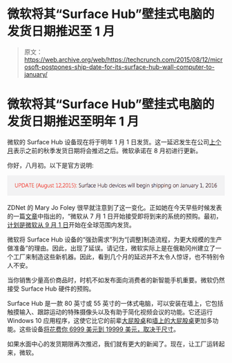 # 微软将其“Surface Hub”壁挂式电脑的发货日期推迟至 1 月 

> 原文：<https://web.archive.org/web/https://techcrunch.com/2015/08/12/microsoft-postpones-ship-date-for-its-surface-hub-wall-computer-to-january/>

# 微软将其“Surface Hub”壁挂式电脑的发货日期推迟至明年 1 月

微软的 Surface Hub 设备现在将于明年 1 月 1 日发货。这一延迟发生在公司[上个月](https://web.archive.org/web/20221129151008/http://blog.surface.com/2015/07/surface-channel-expansion/)表示之前的秋季发货日期将会推迟之后。微软承诺在 8 月初进行更新。

你好，八月初。以下是官方说明:

![Screen Shot 2015-08-12 at 2.33.40 PM](img/489eba30b28b1f7e68e4a9dbe9da9ed6.png)

ZDNet 的 Mary Jo Foley 很早就注意到了这一变化。正如她在今天早些时候发表的一篇[文章](https://web.archive.org/web/20221129151008/http://www.zdnet.com/article/microsoft-surface-hub-to-ship-starting-january-1-2016/)中指出的，“微软从 7 月 1 日开始接受即将到来的系统的预购。最初，[计划是微软从 9 月 1 日](https://web.archive.org/web/20221129151008/http://www.zdnet.com/article/microsoft-surface-hub-conferencing-system-to-ship-in-september-starting-at-7000/)开始在全球范围内发货。

微软将 Surface Hub 设备的“强劲需求”列为“[调整]制造流程，为更大规模的生产做准备”的理由。因此，出现了延误。请记住，微软实际上是在俄勒冈州建立了一个工厂来制造这些新机器。因此，看到几个月的延迟并不太令人惊讶，也不特别令人不安。

当你销售少量高价商品时，时机不如发布面向消费者的新智能手机重要。微软仍然接受 Surface Hub 硬件的预购。

Surface Hub 是一款 80 英寸或 55 英寸的一体式电脑，可以安装在墙上，它包括触摸输入、跟踪运动的特殊摄像头以及有助于简化视频会议的功能。它还运行 Windows 10 应用程序，这使它比它的前辈[大屁股桌](https://web.archive.org/web/20221129151008/https://beta.techcrunch.com/2007/06/21/micorosft-surface-parody-video/)和[墙上的大屁股桌](https://web.archive.org/web/20221129151008/https://beta.techcrunch.com/2014/09/03/microsoft-will-mass-produce-its-big-ass-touchscreens/)更加多功能。这些设备[将花费你 6999 美元到 19999 美元，取决于尺寸](https://web.archive.org/web/20221129151008/https://beta.techcrunch.com/2015/06/10/microsofts-7-foot-surface-hub-wall-computer-will-set-you-back-a-cool-19999/#.ntrlnf:WUnA)。

如果水面中心的发货期限再次推迟，我们就有更大的新闻了。现在，让工厂运转起来，微软。